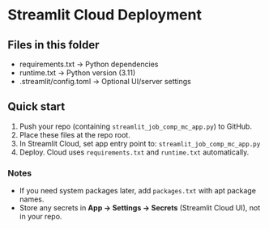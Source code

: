 # Streamlit Cloud Deployment

## Files in this folder
- requirements.txt  → Python dependencies
- runtime.txt       → Python version (3.11)
- .streamlit/config.toml → Optional UI/server settings

## Quick start
1. Push your repo (containing `streamlit_job_comp_mc_app.py`) to GitHub.
2. Place these files at the repo root.
3. In Streamlit Cloud, set app entry point to: `streamlit_job_comp_mc_app.py`
4. Deploy. Cloud uses `requirements.txt` and `runtime.txt` automatically.

### Notes
- If you need system packages later, add `packages.txt` with apt package names.
- Store any secrets in **App → Settings → Secrets** (Streamlit Cloud UI), not in your repo.
